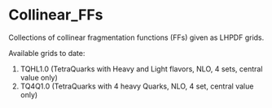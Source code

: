 # Collinear_FFs
Collections of collinear fragmentation functions (FFs) given as LHPDF grids.


Available grids to date:

1. TQHL1.0 (TetraQuarks with Heavy and Light flavors, NLO, 4 sets, central value only)
2. TQ4Q1.0 (TetraQuarks with 4 heavy Quarks, NLO, 4 set, central value only)
